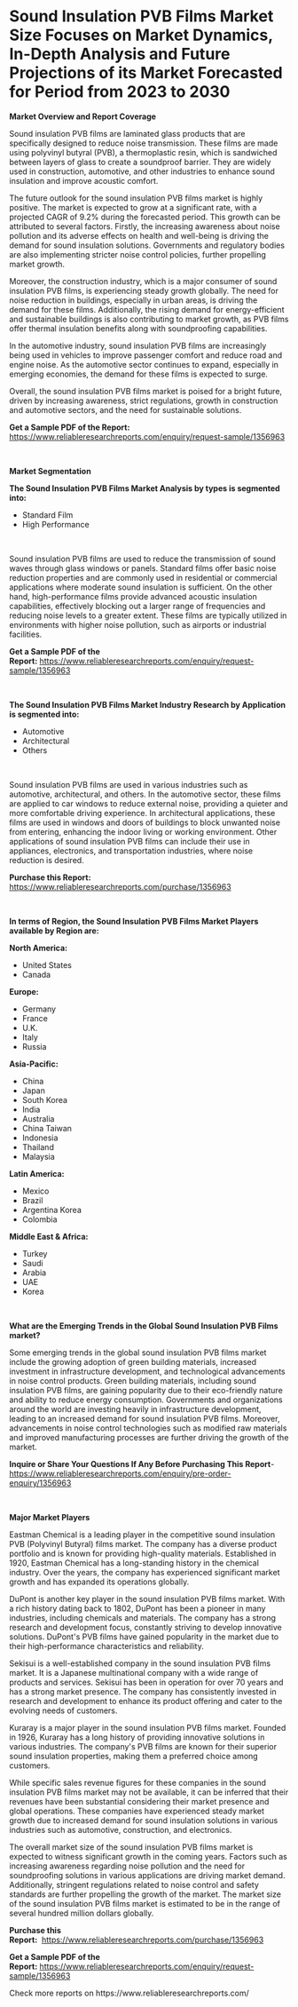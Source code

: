 <p><h1>Sound Insulation PVB Films Market Size Focuses on Market Dynamics, In-Depth Analysis and Future Projections of its Market Forecasted for Period from 2023 to 2030</h1></p><p><strong>Market Overview and Report Coverage</strong></p>
<p><p>Sound insulation PVB films are laminated glass products that are specifically designed to reduce noise transmission. These films are made using polyvinyl butyral (PVB), a thermoplastic resin, which is sandwiched between layers of glass to create a soundproof barrier. They are widely used in construction, automotive, and other industries to enhance sound insulation and improve acoustic comfort.</p><p>The future outlook for the sound insulation PVB films market is highly positive. The market is expected to grow at a significant rate, with a projected CAGR of 9.2% during the forecasted period. This growth can be attributed to several factors. Firstly, the increasing awareness about noise pollution and its adverse effects on health and well-being is driving the demand for sound insulation solutions. Governments and regulatory bodies are also implementing stricter noise control policies, further propelling market growth.</p><p>Moreover, the construction industry, which is a major consumer of sound insulation PVB films, is experiencing steady growth globally. The need for noise reduction in buildings, especially in urban areas, is driving the demand for these films. Additionally, the rising demand for energy-efficient and sustainable buildings is also contributing to market growth, as PVB films offer thermal insulation benefits along with soundproofing capabilities.</p><p>In the automotive industry, sound insulation PVB films are increasingly being used in vehicles to improve passenger comfort and reduce road and engine noise. As the automotive sector continues to expand, especially in emerging economies, the demand for these films is expected to surge.</p><p>Overall, the sound insulation PVB films market is poised for a bright future, driven by increasing awareness, strict regulations, growth in construction and automotive sectors, and the need for sustainable solutions.</p></p>
<p><strong>Get a Sample PDF of the Report:</strong> <a href="https://www.reliableresearchreports.com/enquiry/request-sample/1356963">https://www.reliableresearchreports.com/enquiry/request-sample/1356963</a></p>
<p>&nbsp;</p>
<p><strong>Market Segmentation</strong></p>
<p><strong>The Sound Insulation PVB Films Market Analysis by types is segmented into:</strong></p>
<p><ul><li>Standard Film</li><li>High Performance</li></ul></p>
<p>&nbsp;</p>
<p><p>Sound insulation PVB films are used to reduce the transmission of sound waves through glass windows or panels. Standard films offer basic noise reduction properties and are commonly used in residential or commercial applications where moderate sound insulation is sufficient. On the other hand, high-performance films provide advanced acoustic insulation capabilities, effectively blocking out a larger range of frequencies and reducing noise levels to a greater extent. These films are typically utilized in environments with higher noise pollution, such as airports or industrial facilities.</p></p>
<p><strong>Get a Sample PDF of the Report:</strong>&nbsp;<a href="https://www.reliableresearchreports.com/enquiry/request-sample/1356963">https://www.reliableresearchreports.com/enquiry/request-sample/1356963</a></p>
<p>&nbsp;</p>
<p><strong>The Sound Insulation PVB Films Market Industry Research by Application is segmented into:</strong></p>
<p><ul><li>Automotive</li><li>Architectural</li><li>Others</li></ul></p>
<p>&nbsp;</p>
<p><p>Sound insulation PVB films are used in various industries such as automotive, architectural, and others. In the automotive sector, these films are applied to car windows to reduce external noise, providing a quieter and more comfortable driving experience. In architectural applications, these films are used in windows and doors of buildings to block unwanted noise from entering, enhancing the indoor living or working environment. Other applications of sound insulation PVB films can include their use in appliances, electronics, and transportation industries, where noise reduction is desired.</p></p>
<p><strong>Purchase this Report:</strong>&nbsp; <a href="https://www.reliableresearchreports.com/purchase/1356963">https://www.reliableresearchreports.com/purchase/1356963</a></p>
<p>&nbsp;</p>
<p><strong>In terms of Region, the Sound Insulation PVB Films Market Players available by Region are:</strong></p>
<p>
    <p> <strong> North America: </strong>
        <ul>
            <li>United States</li>
            <li>Canada</li>
        </ul>
        </p> 
    <p> <strong> Europe: </strong>
        <ul>
            <li>Germany</li>
            <li>France</li>
            <li>U.K.</li>
            <li>Italy</li>
            <li>Russia</li>
        </ul>
        </p> 
    <p> <strong> Asia-Pacific: </strong>
        <ul>
            <li>China</li>
            <li>Japan</li>
            <li>South Korea</li>
            <li>India</li>
            <li>Australia</li>
            <li>China Taiwan</li>
            <li>Indonesia</li>
            <li>Thailand</li>
            <li>Malaysia</li>
        </ul>
        </p> 
    <p> <strong> Latin America: </strong>
        <ul>
            <li>Mexico</li>
            <li>Brazil</li>
            <li>Argentina Korea</li>
            <li>Colombia</li>
        </ul>
        </p> 
    <p> <strong> Middle East & Africa: </strong>
        <ul>
            <li>Turkey</li>
            <li>Saudi</li>
            <li>Arabia</li>
            <li>UAE</li>
            <li>Korea</li>
        </ul>
    </p>
    </p>
<p>&nbsp;</p>
<p><strong>What are the Emerging Trends in the Global Sound Insulation PVB Films market?</strong></p>
<p><p>Some emerging trends in the global sound insulation PVB films market include the growing adoption of green building materials, increased investment in infrastructure development, and technological advancements in noise control products. Green building materials, including sound insulation PVB films, are gaining popularity due to their eco-friendly nature and ability to reduce energy consumption. Governments and organizations around the world are investing heavily in infrastructure development, leading to an increased demand for sound insulation PVB films. Moreover, advancements in noise control technologies such as modified raw materials and improved manufacturing processes are further driving the growth of the market.</p></p>
<p><strong>Inquire or Share Your Questions If Any Before Purchasing This Report</strong>- <a href="https://www.reliableresearchreports.com/enquiry/pre-order-enquiry/1356963">https://www.reliableresearchreports.com/enquiry/pre-order-enquiry/1356963</a></p>
<p>&nbsp;</p>
<p><strong>Major Market Players</strong></p>
<p><p>Eastman Chemical is a leading player in the competitive sound insulation PVB (Polyvinyl Butyral) films market. The company has a diverse product portfolio and is known for providing high-quality materials. Established in 1920, Eastman Chemical has a long-standing history in the chemical industry. Over the years, the company has experienced significant market growth and has expanded its operations globally.</p><p>DuPont is another key player in the sound insulation PVB films market. With a rich history dating back to 1802, DuPont has been a pioneer in many industries, including chemicals and materials. The company has a strong research and development focus, constantly striving to develop innovative solutions. DuPont's PVB films have gained popularity in the market due to their high-performance characteristics and reliability.</p><p>Sekisui is a well-established company in the sound insulation PVB films market. It is a Japanese multinational company with a wide range of products and services. Sekisui has been in operation for over 70 years and has a strong market presence. The company has consistently invested in research and development to enhance its product offering and cater to the evolving needs of customers.</p><p>Kuraray is a major player in the sound insulation PVB films market. Founded in 1926, Kuraray has a long history of providing innovative solutions in various industries. The company's PVB films are known for their superior sound insulation properties, making them a preferred choice among customers.</p><p>While specific sales revenue figures for these companies in the sound insulation PVB films market may not be available, it can be inferred that their revenues have been substantial considering their market presence and global operations. These companies have experienced steady market growth due to increased demand for sound insulation solutions in various industries such as automotive, construction, and electronics.</p><p>The overall market size of the sound insulation PVB films market is expected to witness significant growth in the coming years. Factors such as increasing awareness regarding noise pollution and the need for soundproofing solutions in various applications are driving market demand. Additionally, stringent regulations related to noise control and safety standards are further propelling the growth of the market. The market size of the sound insulation PVB films market is estimated to be in the range of several hundred million dollars globally.</p></p>
<p><strong>Purchase this Report:</strong>&nbsp;&nbsp;<a href="https://www.reliableresearchreports.com/purchase/1356963">https://www.reliableresearchreports.com/purchase/1356963</a></p>
<p></p>
<p><strong>Get a Sample PDF of the Report:</strong>&nbsp;<a href="https://www.reliableresearchreports.com/enquiry/request-sample/1356963">https://www.reliableresearchreports.com/enquiry/request-sample/1356963</a></p>
<p>Check more reports on https://www.reliableresearchreports.com/</p>